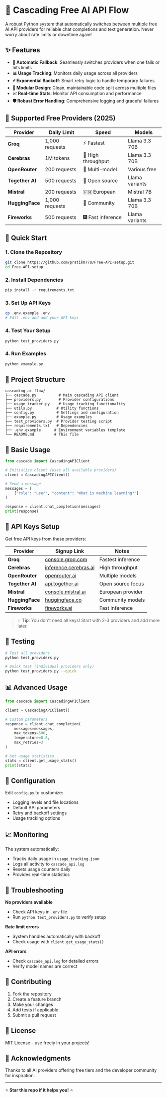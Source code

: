 # 🚀 Cascading Free AI API Flow

A robust Python system that automatically switches between multiple free AI API providers for reliable chat completions and text generation. Never worry about rate limits or downtime again!

## ✨ Features

- **🔄 Automatic Fallback**: Seamlessly switches providers when one fails or hits limits
- **📊 Usage Tracking**: Monitors daily usage across all providers  
- **⚡ Exponential Backoff**: Smart retry logic to handle temporary failures
- **🔧 Modular Design**: Clean, maintainable code split across multiple files
- **📈 Real-time Stats**: Monitor API consumption and performance
- **🛡️ Robust Error Handling**: Comprehensive logging and graceful failures

## 🎯 Supported Free Providers (2025)

| Provider | Daily Limit | Speed | Models |
|----------|-------------|-------|--------|
| **Groq** | 1,000 requests | ⚡ Fastest | Llama 3.3 70B |
| **Cerebras** | 1M tokens | 🚀 High throughput | Llama 3.3 70B |
| **OpenRouter** | 200 requests | 🔀 Multi-model | Various free |
| **Together AI** | 500 requests | 🤝 Open source | Llama variants |
| **Mistral** | 200 requests | 🇫🇷 European | Mistral 7B |
| **HuggingFace** | 1,000 requests | 🤗 Community | Llama 3.3 70B |
| **Fireworks** | 500 requests | 🎆 Fast inference | Llama variants |

## 🚀 Quick Start

### 1. Clone the Repository
```bash
git clone https://github.com/pratikm778/Free-API-setup.git
cd Free-API-setup
```

### 2. Install Dependencies
```bash
pip install -r requirements.txt
```

### 3. Set Up API Keys
```bash
cp .env.example .env
# Edit .env and add your API keys
```

### 4. Test Your Setup
```bash
python test_providers.py
```

### 4. Run Examples
```bash
python example.py
```

## 📁 Project Structure

```
cascading-ai-flow/
├── cascade.py          # Main cascading API client
├── providers.py        # Provider configurations
├── usage_tracker.py    # Usage tracking functionality
├── utils.py           # Utility functions
├── config.py          # Settings and configuration
├── example.py         # Usage examples
├── test_providers.py  # Provider testing script
├── requirements.txt   # Dependencies
├── .env.example      # Environment variables template
└── README.md         # This file
```

## 🔧 Basic Usage

```python
from cascade import CascadingAPIClient

# Initialize client (uses all available providers)
client = CascadingAPIClient()

# Send a message
messages = [
    {"role": "user", "content": "What is machine learning?"}
]

response = client.chat_completion(messages)
print(response)
```

## 🔑 API Keys Setup

Get free API keys from these providers:

| Provider | Signup Link | Notes |
|----------|-------------|-------|
| **Groq** | [console.groq.com](https://console.groq.com) | Fastest inference |
| **Cerebras** | [inference.cerebras.ai](https://inference.cerebras.ai) | High throughput |
| **OpenRouter** | [openrouter.ai](https://openrouter.ai) | Multiple models |
| **Together AI** | [api.together.ai](https://api.together.ai) | Open source focus |
| **Mistral** | [console.mistral.ai](https://console.mistral.ai) | European provider |
| **HuggingFace** | [huggingface.co](https://huggingface.co) | Community models |
| **Fireworks** | [fireworks.ai](https://fireworks.ai) | Fast inference |

> 💡 **Tip**: You don't need all keys! Start with 2-3 providers and add more later.

## 🧪 Testing

```bash
# Test all providers
python test_providers.py

# Quick test (individual providers only)
python test_providers.py --quick
```

## 📊 Advanced Usage

```python
from cascade import CascadingAPIClient

client = CascadingAPIClient()

# Custom parameters
response = client.chat_completion(
    messages=messages,
    max_tokens=500,
    temperature=0.8,
    max_retries=3
)

# Get usage statistics
stats = client.get_usage_stats()
print(stats)
```

## 🔧 Configuration

Edit `config.py` to customize:
- Logging levels and file locations
- Default API parameters
- Retry and backoff settings
- Usage tracking options

## 📈 Monitoring

The system automatically:
- Tracks daily usage in `usage_tracking.json`
- Logs all activity to `cascade_api.log`
- Resets usage counters daily
- Provides real-time statistics

## 🐛 Troubleshooting

**No providers available**
- Check API keys in `.env` file
- Run `python test_providers.py` to verify setup

**Rate limit errors**
- System handles automatically with backoff
- Check usage with `client.get_usage_stats()`

**API errors**
- Check `cascade_api.log` for detailed errors
- Verify model names are correct

## 🤝 Contributing

1. Fork the repository
2. Create a feature branch
3. Make your changes
4. Add tests if applicable
5. Submit a pull request

## 📄 License

MIT License - use freely in your projects!

## 🙏 Acknowledgments

Thanks to all AI providers offering free tiers and the developer community for inspiration.

---

⭐ **Star this repo if it helps you!** ⭐

